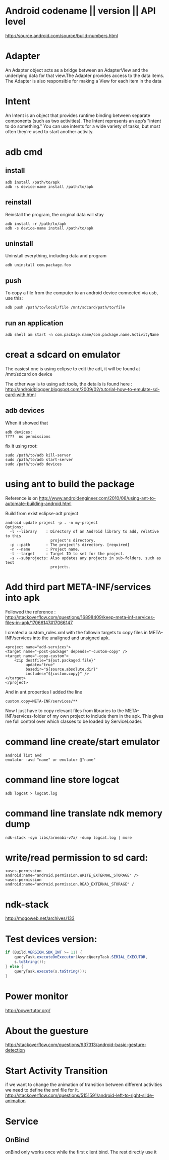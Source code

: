 # Android codename || version || API level
http://source.android.com/source/build-numbers.html

# Adapter
An Adapter object acts as a bridge between an AdapterView and the underlying data for that view.The Adapter provides access to the data items. The Adapter is also responsible for making a View for each item in the data  

# Intent
An Intent is an object that provides runtime binding between separate components (such as two activities). The Intent represents an app’s "intent to do something." You can use intents for a wide variety of tasks, but most often they’re used to start another activity.

# adb cmd
## install 

    adb install /path/to/apk
    adb -s device-name install /path/to/apk

## reinstall
Reinstall the program, the original data will stay

    adb install -r /path/to/apk
    adb -s device-name install /path/to/apk

## uninstall
Uninstall everything, including data and program

    adb uninstall com.package.foo 

## push 
To copy a file from the computer to an android device connected via usb, use this:

    adb push /path/to/local/file /mnt/sdcard/path/to/file

## run an application

    adb shell am start -n com.package.name/com.package.name.ActivityName

# creat a sdcard on emulator
The easiest one is using eclipse to edit the adt, it will be found at /mnt/sdcard on device

The other way is to using adt tools, the details is found here :
http://androidblogger.blogspot.com/2009/02/tutorial-how-to-emulate-sd-card-with.html

## adb devices 
When it showed that 

    adb devices:
    ????  no permissions

fix it using root:

    sudo /path/to/adb kill-server
    sudo /path/to/adb start-server
    sudo /path/to/adb devices

# using ant to build the package
Reference is on http://www.androidengineer.com/2010/06/using-ant-to-automate-building-android.html

Build from exist eclipse-adt project

    android update project -p . -n my-project
    Options:
      -l --library    : Directory of an Android library to add, relative to this
                        project's directory.
      -p --path       : The project's directory. [required]
      -n --name       : Project name.
      -t --target     : Target ID to set for the project.
      -s --subprojects: Also updates any projects in sub-folders, such as test
                        projects.

# Add third part META-INF/services into apk
Followed the reference : http://stackoverflow.com/questions/16898409/keep-meta-inf-services-files-in-apk/17066147#17066147

I created a custom_rules.xml with the followin targets to copy files in META-INF/services into the unaligned and unsigned apk.

    <project name="add-services">
    <target name="-post-package" depends="-custom-copy" />
    <target name="-copy-custom">
        <zip destfile="${out.packaged.file}"
             update="true"
             basedir="${source.absolute.dir}"
             includes="${custom.copy}" />
    </target>
    </project>

And in ant.properties I added the line

    custom.copy=META-INF/services/**

Now I just have to copy relevant files from libraries to the META-INF/services-folder of my own project to include them in the apk. This gives me full control over which classes to be loaded by ServiceLoader.

# command line create/start emulator

    android list avd
    emulator -avd "name" or emulator @"name"

# command line store logcat
    
    adb logcat > logcat.log

# command line translate ndk memory dump
 
    ndk-stack -sym libs/armeabi-v7a/ -dump logcat.log | more

# write/read permission to sd card:

    <uses-permission android:name="android.permission.WRITE_EXTERNAL_STORAGE" />
    <uses-permission android:name="android.permission.READ_EXTERNAL_STORAGE" /

# ndk-stack
http://mogoweb.net/archives/133

# Test devices version:
```Java
if (Build.VERSION.SDK_INT >= 11) {
    queryTask.executeOnExecutor(AsyncQueryTask.SERIAL_EXECUTOR,
    s.toString());
} else {
    queryTask.execute(s.toString());
}
```
# Power monitor
http://powertutor.org/

# About the guesture
http://stackoverflow.com/questions/937313/android-basic-gesture-detection

# Start Activity Transition
if we want to change the animation of transition between different activities we need to define the xml file for it.
http://stackoverflow.com/questions/5151591/android-left-to-right-slide-animation

# Service
## OnBind
onBind only works once while the first client bind. The rest directly use it

